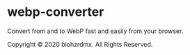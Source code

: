 # webp-converter

Convert from and to WebP fast and easily from your browser.

Copyright © 2020 biohzrdmx. All Rights Reserved.